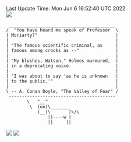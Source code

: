 Last Update Time: 
Mon Jun  6 16:52:40 UTC 2022
<br>![](https://img.shields.io/badge/%E5%A4%A7%E5%AE%B6-%E5%AE%89%E5%AE%89-green)<br>
```
 _________________________________________
/  "You have heard me speak of Professor  \
| Moriarty?"                              |
|                                         |
| "The famous scientific criminal, as     |
| famous among crooks as --"              |
|                                         |
| "My blushes, Watson," Holmes murmured,  |
| in a deprecating voice.                 |
|                                         |
| "I was about to say 'as he is unknown   |
| to the public.'"                        |
|                                         |
\ -- A. Conan Doyle, "The Valley of Fear" /
 -----------------------------------------
        \   ^__^
         \  (oo)\_______
            (__)\       )\/\
                ||----w |
                ||     ||
```
![](https://github-readme-stats.vercel.app/api?username=chenlitw)
![](https://github-readme-stats.vercel.app/api/top-langs/?username=chenlitw)
